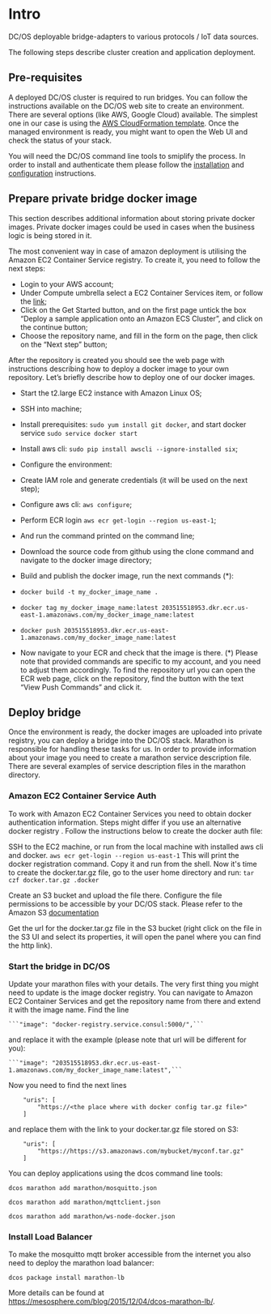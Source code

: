 
# Intro

DC/OS deployable bridge-adapters to various protocols / IoT data sources.

The following steps describe cluster creation and application deployment.

## Pre-requisites

A deployed DC/OS cluster is required to run bridges. You can follow the instructions available on the DC/OS web site to create an environment.
There are several options (like AWS, Google Cloud) available. The simplest one in our case is using the [AWS CloudFormation template](https://docs.mesosphere.com/1.7/administration/installing/cloud/aws/).
Once the managed environment is ready, you might want to open the Web UI and check the status of your stack.

You will need the DC/OS command line tools to smiplify the process. In order to install and authenticate them please follow the [installation](https://dcos.io/docs/1.7/usage/cli/install/) and [configuration](https://dcos.io/docs/1.7/usage/cli/configure/) instructions.

## Prepare private bridge docker image

This section describes additional information about storing private docker images.
Private docker images could be used in cases when the business logic is being stored in it.

The most convenient way in case of amazon deployment is utilising the Amazon EC2 Container Service registry. To create it, you need to follow the next steps:
 * Login to your AWS account;
 * Under Compute umbrella select a EC2 Container Services item, or follow the [link](https://console.aws.amazon.com/ecs/);
 * Click on the Get Started button, and on the first page untick the box “Deploy a sample application onto an Amazon ECS Cluster”, and click on the continue button;
 * Choose the repository name, and fill in the form on the page, then click on the “Next step” button;

After the repository is created you should see the web page with instructions describing how to deploy a docker image to your own repository. Let’s briefly describe how to deploy one of our docker images.
 * Start the t2.large EC2 instance with Amazon Linux OS;
 * SSH into machine;
 * Install prerequisites: ```sudo yum install git docker```, and start docker service ```sudo service docker start```
 * Install aws cli: ```sudo pip install awscli --ignore-installed six```;
 * Configure the environment:

  * Create IAM role and generate credentials (it will be used on the next step);
  * Configure aws cli: ```aws configure```;
  * Perform ECR login ```aws ecr get-login --region us-east-1```;
  * And run the command printed on the command line;
 
 * Download the source code from github using the clone command and navigate to the docker image directory;
 * Build and publish the docker image, run the next commands (*):

  * ```docker build -t my_docker_image_name .```
  * ```docker tag my_docker_image_name:latest 203515518953.dkr.ecr.us-east-1.amazonaws.com/my_docker_image_name:latest```
  * ```docker push 203515518953.dkr.ecr.us-east-1.amazonaws.com/my_docker_image_name:latest```

 * Now navigate to your ECR and check that the image is there.
(*) Please note that provided commands are specific to my account, and you need to adjust them accordingly. To find the repository url you can open the ECR web page, click on the repository, find the button with the text “View Push Commands” and click it.


## Deploy bridge

Once the environment is ready, the docker images are uploaded into private registry, you can deploy a bridge into the DC/OS stack.
Marathon is responsible for handling these tasks for us. In order to provide information about your image you need to create a marathon service description file.
There are several examples of service description files in the marathon directory.

### Amazon EC2 Container Service Auth

To work with Amazon EC2 Container Services you need to obtain docker authentication information.
Steps might differ if you use an alternative docker registry . Follow the instructions below to create the docker auth file:

SSH to the EC2 machine, or run from the local machine with installed aws cli and docker.
  ```aws ecr get-login --region us-east-1```
This will print the docker registration command. Copy it and run from the shell.
Now it's time to create the docker.tar.gz file, go to the user home directory and run:
  ```tar czf docker.tar.gz .docker```

Create an S3 bucket and upload the file there. Configure the file permissions to be accessible by your DC/OS stack.
Please refer to the Amazon S3 [documentation](http://docs.aws.amazon.com/AmazonS3/latest/dev/example-bucket-policies-vpc-endpoint.html)

Get the url for the docker.tar.gz file in the S3 bucket (right click on the file in the S3 UI and select its properties, it will open the panel where you can find the http link).

### Start the bridge in DC/OS

Update your marathon files with your details. The very first thing you might need to update is the image docker registry.
You can navigate to Amazon EC2 Container Services and get the repository name from there and extend it with the image name.
Find the line 

    ```"image": "docker-registry.service.consul:5000/",```

and replace it with the example  (please note that url will be different for you):

    ```"image": "203515518953.dkr.ecr.us-east-1.amazonaws.com/my_docker_image_name:latest",```

Now you need to find the next lines

```
    "uris": [
        "https://<the place where with docker config tar.gz file>"
    ]
```

and replace them with the link to your docker.tar.gz file stored on S3:

```
    "uris": [
        "https://https://s3.amazonaws.com/mybucket/myconf.tar.gz"
    ]
```

You can deploy applications using the dcos command line tools:

```dcos marathon add marathon/mosquitto.json```

```dcos marathon add marathon/mqttclient.json```

```dcos marathon add marathon/ws-node-docker.json```

### Install Load Balancer

To make the mosquitto mqtt broker accessible from the internet you also need to deploy the marathon load balancer:

```dcos package install marathon-lb```

More details can be found at https://mesosphere.com/blog/2015/12/04/dcos-marathon-lb/.
